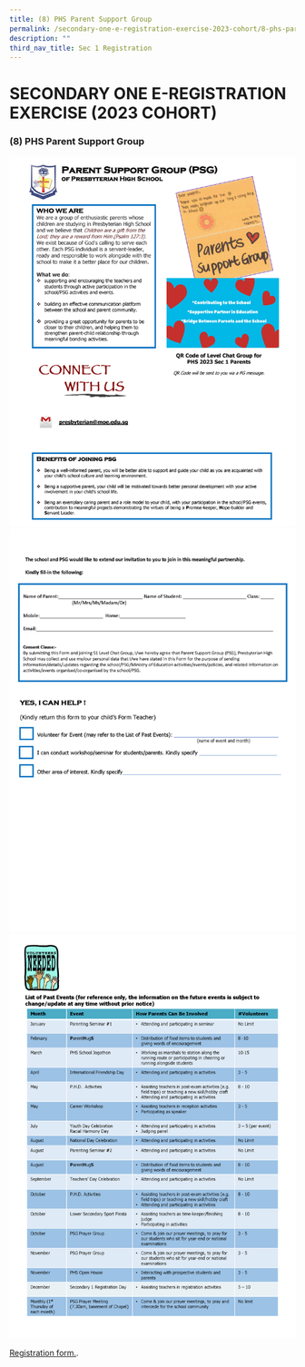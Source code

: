 ```yaml
---
title: (8) PHS Parent Support Group
permalink: /secondary-one-e-registration-exercise-2023-cohort/8-phs-parent-support-group/
description: ""
third_nav_title: Sec 1 Registration
---
```

# **SECONDARY ONE E-REGISTRATION EXERCISE (2023 COHORT)**

### (8) PHS Parent Support Group

![](/images/2023%20PHS%20Parent%20Support%20Group%20Flyer%20for%20PG_Page_1.png)
![](/images/2023%20PHS%20Parent%20Support%20Group%20Flyer%20for%20PG_Page_2.png)
![](/images/2023%20PHS%20Parent%20Support%20Group%20Flyer%20for%20PG_Page_3.png)

[Registration form.](/files/2023%20PHS%20Parent%20Support%20Group%20Flyer%20for%20PG.pdf).
